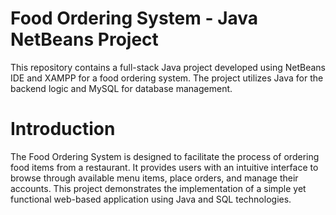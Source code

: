 # Food Ordering System - Java NetBeans Project
This repository contains a full-stack Java project developed using NetBeans IDE and XAMPP for a food ordering system. 
The project utilizes Java for the backend logic and MySQL for database management.
# Introduction
The Food Ordering System is designed to facilitate the process of ordering food items from a restaurant. It provides users with an intuitive interface to browse through available menu items, place orders, and manage their accounts. This project demonstrates the implementation of a simple yet functional web-based application using Java and SQL technologies.

